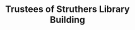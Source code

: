 ---
layout: repo
title: "Trustees of Struthers Library Building"
id: 15456
permalink: repos/15456/
---